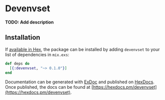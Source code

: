 # Devenvset

**TODO: Add description**

## Installation

If [available in Hex](https://hex.pm/docs/publish), the package can be installed
by adding `devenvset` to your list of dependencies in `mix.exs`:

```elixir
def deps do
  [{:devenvset, "~> 0.1.0"}]
end
```

Documentation can be generated with [ExDoc](https://github.com/elixir-lang/ex_doc)
and published on [HexDocs](https://hexdocs.pm). Once published, the docs can
be found at [https://hexdocs.pm/devenvset](https://hexdocs.pm/devenvset).

